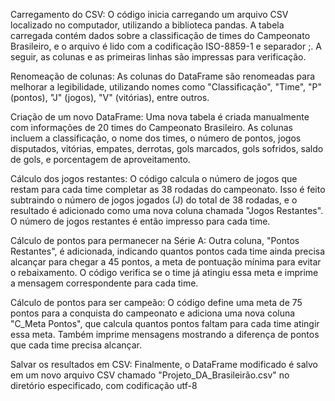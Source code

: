 Carregamento do CSV: O código inicia carregando um arquivo CSV localizado no computador, utilizando a biblioteca pandas. A tabela carregada contém dados sobre a classificação de times do Campeonato Brasileiro, e o arquivo é lido com a codificação ISO-8859-1 e separador ;. A seguir, as colunas e as primeiras linhas são impressas para verificação.

Renomeação de colunas: As colunas do DataFrame são renomeadas para melhorar a legibilidade, utilizando nomes como "Classificação", "Time", "P" (pontos), "J" (jogos), "V" (vitórias), entre outros.

Criação de um novo DataFrame: Uma nova tabela é criada manualmente com informações de 20 times do Campeonato Brasileiro. As colunas incluem a classificação, o nome dos times, o número de pontos, jogos disputados, vitórias, empates, derrotas, gols marcados, gols sofridos, saldo de gols, e porcentagem de aproveitamento.

Cálculo dos jogos restantes: O código calcula o número de jogos que restam para cada time completar as 38 rodadas do campeonato. Isso é feito subtraindo o número de jogos jogados (J) do total de 38 rodadas, e o resultado é adicionado como uma nova coluna chamada "Jogos Restantes". O número de jogos restantes é então impresso para cada time.

Cálculo de pontos para permanecer na Série A: Outra coluna, "Pontos Restantes", é adicionada, indicando quantos pontos cada time ainda precisa alcançar para chegar a 45 pontos, a meta de pontuação mínima para evitar o rebaixamento. O código verifica se o time já atingiu essa meta e imprime a mensagem correspondente para cada time.

Cálculo de pontos para ser campeão: O código define uma meta de 75 pontos para a conquista do campeonato e adiciona uma nova coluna "C_Meta Pontos", que calcula quantos pontos faltam para cada time atingir essa meta. Também imprime mensagens mostrando a diferença de pontos que cada time precisa alcançar.

Salvar os resultados em CSV: Finalmente, o DataFrame modificado é salvo em um novo arquivo CSV chamado "Projeto_DA_Brasileirão.csv" no diretório especificado, com codificação utf-8
